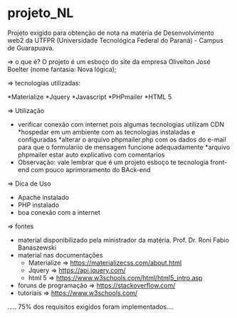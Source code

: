# projeto_NL
Projeto exigido para obtenção de nota na matéria de Desenvolvimento web2 da UTFPR (Universidade Tecnológica Federal do Paraná) - Campus de Guarapuava.

=> o que é?
O projeto é um esboço do site da empresa Olivelton José Boelter (nome fantasia: Nova lógica);

=> tecnologias utilizadas:

*Materialize
*Jquery
*Javascript
*PHPmailer
*HTML 5 


=> Utilização
* verificar conexão com internet pois algumas tecnologias utilizam CDN 
*hospedar em um ambiente com as tecnologias instaladas e configuradas
*alterar o arquivo phpmailer.php com os dados do e-mail para que o formulariio de mensagem funcione adequadamente
*arquivo phpmailer estar auto explicativo com comentarios
* Observação: vale lembrar que é um projeto esboço te tecnologia front-end com pouco aprimoramento do BAck-end

=> Dica de Uso 
* Apache instalado
* PHP instalado
* boa conexão com a internet


=> fontes 
* material disponibilizado pela ministrador da matéria. Prof. Dr. Roni Fabio Banaszewski
* material nas documentações 
    *  Materialize => https://materializecss.com/about.html
    * Jquery => https://api.jquery.com/
    * html 5 => https://www.w3schools.com/html/html5_intro.asp
* foruns de programação => https://stackoverflow.com/
* tutoriais => https://www.w3schools.com/

..... 75% dos requisitos exigidos foram implementados....